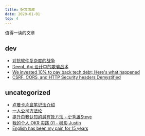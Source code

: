 ```yaml
---
title: 好文收藏
date: 2020-01-01
top: 4
---
```


值得一读的文章

<!--more-->

## dev

- [对抗软件复杂度的战争](https://mp.weixin.qq.com/s/f82GBadLcQJCiFHcGWzkCA)
- [DeepL Api 设计中的欺骗战术](https://github.com/zu1k/blog/blob/master/content/posts/thinking/deception-tactics-in-deepl-api-design.md)
- [We invested 10% to pay back tech debt; Here's what happened](https://blog.alexewerlof.com/p/tech-debt-day)
- [CSRF, CORS, and HTTP Security headers Demystified](https://blog.vnaik.com/posts/web-attacks.html)

## uncategorized

- [卢曼卡片盒笔记法介绍](https://zettelkasten.de/introduction/zh/)
- [一人公司方法论](https://github.com/easychen/one-person-businesses-methodology)
- [提升自我认知的最有效方法 - 史秀雄Steve](https://www.zhihu.com/tardis/zm/ans/33100227?source_id=1003)
- [我的个人 OKR 实践 01 - 枫影 Justin](https://justinyan.me/post/4752)
- [English has been my pain for 15 years](http://antirez.com/news/61)